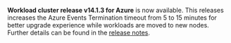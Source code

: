 **Workload cluster release v14.1.3 for Azure** is now available. This releases increases the Azure Events Termination timeout from 5 to 15 minutes for better upgrade experience while workloads are moved to new nodes. Further details can be found in the [release notes](https://docs.giantswarm.io/changes/workload-cluster-releases-azure/releases/azure-v14.1.3/).
